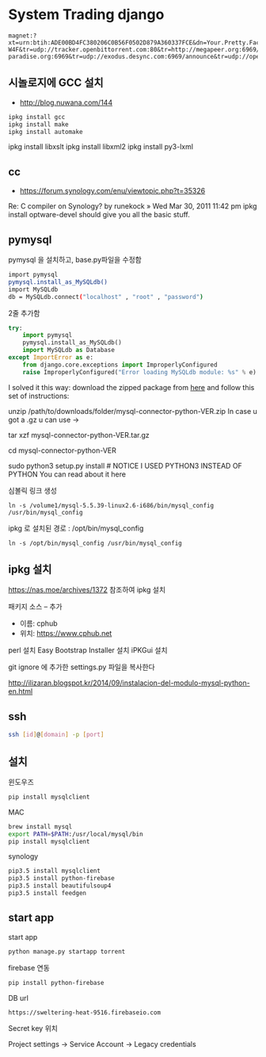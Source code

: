 
# System Trading django


```
magnet:?xt=urn:btih:ADE00BD4FC380206C0B56F0502D879A360337FCE&dn=Your.Pretty.Face.Is.Going.To.Hell.S03E08.720p+HDTV.x264-W4F&tr=udp://tracker.openbittorrent.com:80&tr=http://megapeer.org:6969/announce&tr=http://mgtracker.org:2710/announce&tr=http://tracker.files.fm:6969/announce&tr=http://tracker.flashtorrents.org:6969/announce&tr=http://tracker.mg64.net:6881/announce&tr=http://tracker.nwps.ws:6969/announce&tr=http://tracker.ohys.net/announce&tr=http://tracker.tfile.me/announce&tr=udp://9.rarbg.com:2710/announce&tr=udp://9.rarbg.me:2710/announce&tr=udp://coppersurfer.tk:6969/announce&tr=udp://tracker.coppersurfer.tk:6969&tr=udp://tracker.leechers-paradise.org:6969&tr=udp://exodus.desync.com:6969/announce&tr=udp://open.coppersurfer.com:1337/announce
```



## 시놀로지에 GCC 설치
- http://blog.nuwana.com/144

```sh
ipkg install gcc
ipkg install make
ipkg install automake  
```

ipkg install libxslt
ipkg install libxml2
ipkg install py3-lxml



## cc
- https://forum.synology.com/enu/viewtopic.php?t=35326

Re: C compiler on Synology?
by runekock » Wed Mar 30, 2011 11:42 pm
ipkg install optware-devel
should give you all the basic stuff.


## pymysql


pymysql 을 설치하고, base.py파일을 수정함


```sh
import pymysql
pymysql.install_as_MySQLdb()
import MySQLdb
db = MySQLdb.connect("localhost" , "root" , "password")
```

2줄 추가함

```python
try:
    import pymysql
    pymysql.install_as_MySQLdb()
    import MySQLdb as Database
except ImportError as e:
    from django.core.exceptions import ImproperlyConfigured
    raise ImproperlyConfigured("Error loading MySQLdb module: %s" % e)

```


I solved it this way: download the zipped package from [here](https://pypi.python.org/pypi/mysql-connector-python) and follow this set of instructions:

unzip  /path/to/downloads/folder/mysql-connector-python-VER.zip
In case u got a .gz u can use ->

tar xzf mysql-connector-python-VER.tar.gz

cd mysql-connector-python-VER

sudo python3 setup.py install # NOTICE I USED PYTHON3 INSTEAD OF PYTHON
You can read about it here


심볼릭 링크 생성
```
ln -s /volume1/mysql-5.5.39-linux2.6-i686/bin/mysql_config /usr/bin/mysql_config
```

ipkg 로 설치된 경로 : /opt/bin/mysql_config

```
ln -s /opt/bin/mysql_config /usr/bin/mysql_config
```

## ipkg 설치

https://nas.moe/archives/1372 참조하여 ipkg 설치

패키지 소스 – 추가

- 이름: cphub
- 위치: https://www.cphub.net

perl 설치
Easy Bootstrap Installer 설치
iPKGui 설치



git ignore 에 추가한  settings.py 파일을 복사한다

http://ilizaran.blogspot.kr/2014/09/instalacion-del-modulo-mysql-python-en.html


## ssh

```sh
ssh [id]@[domain] -p [port]
```


## 설치

윈도우즈
```sh
pip install mysqlclient
```

MAC
```sh
brew install mysql
export PATH=$PATH:/usr/local/mysql/bin
pip install mysqlclient
```

synology
```sh
pip3.5 install mysqlclient
pip3.5 install python-firebase
pip3.5 install beautifulsoup4
pip3.5 install feedgen
```

## start app

start app
```sh
python manage.py startapp torrent
```



firebase 연동

```sh
pip install python-firebase
```

DB url 
```
https://sweltering-heat-9516.firebaseio.com
```

Secret key 위치

Project settings → Service Account → Legacy credentials
